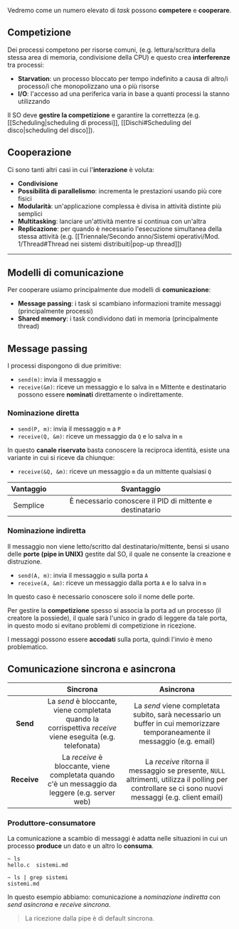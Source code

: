 Vedremo come un numero elevato di _task_ possono **competere** e **cooperare**.
## Competizione
Dei processi competono per risorse comuni, (e.g. lettura/scrittura della stessa area di memoria, condivisione della CPU) e questo crea **interferenze** tra processi:
- **Starvation**: un processo bloccato per tempo indefinito a causa di altro/i processo/i che monopolizzano una o più risorse
- **I/O**: l'accesso ad una periferica varia in base a quanti processi la stanno utilizzando

Il SO deve **gestire la competizione** e garantire la correttezza (e.g. [[Scheduling|scheduling di processi]], [[Dischi#Scheduling del disco|scheduling del disco]]).
## Cooperazione
Ci sono tanti altri casi in cui l'**interazione** è voluta:
- **Condivisione**
- **Possibilità di parallelismo**: incrementa le prestazioni usando più core fisici
- **Modularità**: un'applicazione complessa è divisa in attività distinte più semplici
- **Multitasking**: lanciare un'attività mentre si continua con un'altra
- **Replicazione**: per quando è necessario l'esecuzione simultanea della stessa attività (e.g. [[Triennale/Secondo anno/Sistemi operativi/Mod. 1/Thread#Thread nei sistemi distribuiti|pop-up thread]])
---
## Modelli di comunicazione
Per cooperare usiamo principalmente due modelli di **comunicazione**:
- **Message passing**: i task si scambiano informazioni tramite messaggi (principalmente processi)
- **Shared memory**: i task condividono dati in memoria (principalmente thread)

## Message passing
I processi dispongono di due primitive:
- `send(m)`: invia il messaggio `m`
- `receive(&m)`: riceve un messaggio e lo salva in `m`
Mittente e destinatario possono essere **nominati** direttamente o indirettamente.

### Nominazione diretta
- `send(P, m)`: invia il messaggio `m` a `P`
- `receive(Q, &m)`: riceve un messaggio da `Q` e lo salva in `m`

In questo **canale riservato** basta conoscere la reciproca identità, esiste una variante in cui si riceve da chiunque:
- `receive(&Q, &m)`: riceve un messaggio `m` da un mittente qualsiasi `Q`

| **Vantaggio** |                    **Svantaggio**                     |
|:------------:|:----------------------------------------------------:|
|   Semplice   | È necessario conoscere il PID di mittente e destinatario |
### Nominazione indiretta
Il messaggio non viene letto/scritto dal destinatario/mittente, bensì si usano delle **porte (pipe in UNIX)** gestite dal SO, il quale ne consente la creazione e distruzione.
- `send(A, m)`: invia il messaggio `m` sulla porta `A`
- `receive(A, &m)`: riceve un messaggio dalla porta `A` e lo salva in `m`

In questo caso è necessario conoscere solo il nome delle porte.

Per gestire la **competizione** spesso si associa la porta ad un processo (il creatore la possiede), il quale sarà l'unico in grado di leggere da tale porta, in questo modo si evitano problemi di competizione in ricezione.

I messaggi possono essere **accodati** sulla porta, quindi l'invio è meno problematico.

## Comunicazione sincrona e asincrona

|             |                                                **Sincrona**                                                |                                                                    **Asincrona**                                                                    |
|:-----------:|:----------------------------------------------------------------------------------------------------------:|:---------------------------------------------------------------------------------------------------------------------------------------------------:|
|  **Send**   | La _send_ è bloccante, viene completata quando la corrispettiva _receive_ viene eseguita (e.g. telefonata) |              La _send_ viene completata subito, sarà necessario un buffer in cui memorizzare temporaneamente il messaggio (e.g. email)              |
| **Receive** |      La _receive_ è bloccante, viene completata quando c'è un messaggio da leggere (e.g. server web)       | La _receive_ ritorna il messaggio se presente, `NULL` altrimenti, utilizza il polling per controllare se ci sono nuovi messaggi (e.g. client email) |

### Produttore-consumatore
La comunicazione a scambio di messaggi è adatta nelle situazioni in cui un processo **produce** un dato e un altro lo **consuma**.

```shell
~ ls
hello.c  sistemi.md

~ ls | grep sistemi
sistemi.md
```

In questo esempio abbiamo: comunicazione a _nominazione indiretta_ con _send asincrona_ e _receive sincrona_.

>La ricezione dalla pipe è di default sincrona.
